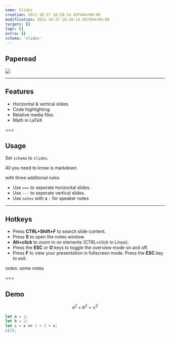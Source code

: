 ```yaml
---
name: Slides
creation: 2021-10-27 18:28:14.497444+08:00
modification: 2021-10-27 18:28:14.497444+08:00
targets: {}
tags: []
extra: {}
schema: 'slides'
---
```


## Paperead

![](./assets/logo.svg)

---

## Features

- Horizontal & vertical slides
- Code highlighting
- Relative media files
- Math in LaTeX

===

## Usage

Set `schema` to `slides`.

All you need to know is markdown

with three additional rules


- Use `===` to seperate horizontal slides.
- Use `---` to seperate vertical slides.
- Use `notes` with a `:` for speaker notes

---

## Hotkeys

- Press **CTRL+Shift+F** to search slide content.
- Press **S** to open the notes window.
- **Alt+click** to zoom in on elements (CTRL+click in Linux).
- Press the **ESC** or **O** keys to toggle the overview mode on and off.
- Press **F** to view your presentation in fullscreen mode. Press the **ESC** key to exit.

notes: some notes

===

## Demo

$$a^2+b^2=c^2$$

```js [1-2|3|4]
let a = 1;
let b = 2;
let c = x => 1 + 2 + x;
c(3);
```
